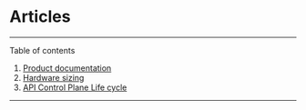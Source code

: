 # Articles

***

Table of contents

1. [Product documentation](documentation/README.md)
2. [Hardware sizing](architecture/hw-sizing.md)
3. [API Control Plane Life cycle](lifecycle/README.md)

***
